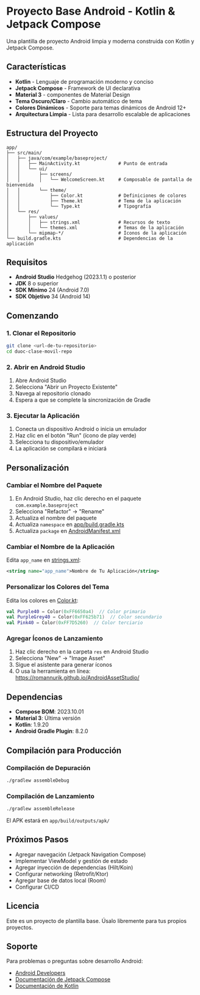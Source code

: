 # Proyecto Base Android - Kotlin & Jetpack Compose

Una plantilla de proyecto Android limpia y moderna construida con Kotlin y Jetpack Compose.

## Características

- **Kotlin** - Lenguaje de programación moderno y conciso
- **Jetpack Compose** - Framework de UI declarativa
- **Material 3** -  componentes de Material Design
- **Tema Oscuro/Claro** - Cambio automático de tema
- **Colores Dinámicos** - Soporte para temas dinámicos de Android 12+
- **Arquitectura Limpia** - Lista para desarrollo escalable de aplicaciones

## Estructura del Proyecto

```
app/
├── src/main/
│   ├── java/com/example/baseproject/
│   │   ├── MainActivity.kt              # Punto de entrada
│   │   └── ui/
│   │       ├── screens/
│   │       │   └── WelcomeScreen.kt     # Composable de pantalla de bienvenida
│   │       └── theme/
│   │           ├── Color.kt             # Definiciones de colores
│   │           ├── Theme.kt             # Tema de la aplicación
│   │           └── Type.kt              # Tipografía
│   └── res/
│       ├── values/
│       │   ├── strings.xml              # Recursos de texto
│       │   └── themes.xml               # Temas de la aplicación
│       └── mipmap-*/                    # Íconos de la aplicación
└── build.gradle.kts                     # Dependencias de la aplicación
```

## Requisitos

- **Android Studio** Hedgehog (2023.1.1) o posterior
- **JDK** 8 o superior
- **SDK Mínimo** 24 (Android 7.0)
- **SDK Objetivo** 34 (Android 14)

## Comenzando

### 1. Clonar el Repositorio

```bash
git clone <url-de-tu-repositorio>
cd duoc-clase-movil-repo
```

### 2. Abrir en Android Studio

1. Abre Android Studio
2. Selecciona "Abrir un Proyecto Existente"
3. Navega al repositorio clonado
4. Espera a que se complete la sincronización de Gradle

### 3. Ejecutar la Aplicación

1. Conecta un dispositivo Android o inicia un emulador
2. Haz clic en el botón "Run" (ícono de play verde)
3. Selecciona tu dispositivo/emulador
4. La aplicación se compilará e iniciará

## Personalización

### Cambiar el Nombre del Paquete

1. En Android Studio, haz clic derecho en el paquete `com.example.baseproject`
2. Selecciona "Refactor" → "Rename"
3. Actualiza el nombre del paquete
4. Actualiza `namespace` en [app/build.gradle.kts](app/build.gradle.kts)
5. Actualiza `package` en [AndroidManifest.xml](app/src/main/AndroidManifest.xml)

### Cambiar el Nombre de la Aplicación

Edita `app_name` en [strings.xml](app/src/main/res/values/strings.xml):

```xml
<string name="app_name">Nombre de Tu Aplicación</string>
```

### Personalizar los Colores del Tema

Edita los colores en [Color.kt](app/src/main/java/com/example/baseproject/ui/theme/Color.kt):

```kotlin
val Purple40 = Color(0xFF6650a4)  // Color primario
val PurpleGrey40 = Color(0xFF625b71)  // Color secundario
val Pink40 = Color(0xFF7D5260)  // Color terciario
```

### Agregar Íconos de Lanzamiento

1. Haz clic derecho en la carpeta `res` en Android Studio
2. Selecciona "New" → "Image Asset"
3. Sigue el asistente para generar íconos
4. O usa la herramienta en línea: https://romannurik.github.io/AndroidAssetStudio/

## Dependencias

- **Compose BOM**: 2023.10.01
- **Material 3**: Última versión
- **Kotlin**: 1.9.20
- **Android Gradle Plugin**: 8.2.0

## Compilación para Producción

### Compilación de Depuración

```bash
./gradlew assembleDebug
```

### Compilación de Lanzamiento

```bash
./gradlew assembleRelease
```

El APK estará en `app/build/outputs/apk/`

## Próximos Pasos

- Agregar navegación (Jetpack Navigation Compose)
- Implementar ViewModel y gestión de estado
- Agregar inyección de dependencias (Hilt/Koin)
- Configurar networking (Retrofit/Ktor)
- Agregar base de datos local (Room)
- Configurar CI/CD

## Licencia

Este es un proyecto de plantilla base. Úsalo libremente para tus propios proyectos.

## Soporte

Para problemas o preguntas sobre desarrollo Android:
- [Android Developers](https://developer.android.com/)
- [Documentación de Jetpack Compose](https://developer.android.com/jetpack/compose)
- [Documentación de Kotlin](https://kotlinlang.org/docs/home.html)